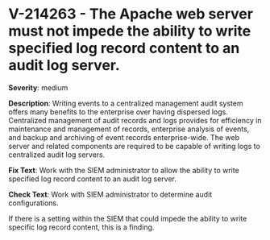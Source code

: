 # V-214263 - The Apache web server must not impede the ability to write specified log record content to an audit log server.

**Severity**: medium

**Description**:
Writing events to a centralized management audit system offers many benefits to the enterprise over having dispersed logs. Centralized management of audit records and logs provides for efficiency in maintenance and management of records, enterprise analysis of events, and backup and archiving of event records enterprise-wide. The web server and related components are required to be capable of writing logs to centralized audit log servers.

**Fix Text**:
Work with the SIEM administrator to  allow the ability to write specified log record content to an audit log server.

**Check Text**:
Work with SIEM administrator to determine audit configurations. 

If there is a setting within the SIEM that could impede the ability to write specific log record content, this is a finding.
